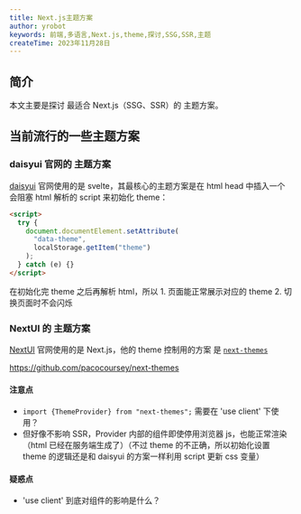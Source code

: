 ```yaml
---
title: Next.js主题方案
author: yrobot
keywords: 前端,多语言,Next.js,theme,探讨,SSG,SSR,主题
createTime: 2023年11月28日
---
```


## 简介

本文主要是探讨 最适合 Next.js（SSG、SSR）的 主题方案。

## 当前流行的一些主题方案

### daisyui 官网的 主题方案

[daisyui](https://daisyui.com/) 官网使用的是 svelte，其最核心的主题方案是在 html head 中插入一个 会阻塞 html 解析的 script 来初始化 theme：

```html
<script>
  try {
    document.documentElement.setAttribute(
      "data-theme",
      localStorage.getItem("theme")
    );
  } catch (e) {}
</script>
```

在初始化完 theme 之后再解析 html，所以 1. 页面能正常展示对应的 theme 2. 切换页面时不会闪烁

### NextUI 的 主题方案

[NextUI](https://nextui.org/) 官网使用的是 Next.js，他的 theme 控制用的方案 是 [`next-themes`](https://github.com/pacocoursey/next-themes)

https://github.com/pacocoursey/next-themes

#### 注意点

- `import {ThemeProvider} from "next-themes";` 需要在 'use client' 下使用？
- 但好像不影响 SSR，Provider 内部的组件即使停用浏览器 js，也能正常渲染（html 已经在服务端生成了）（不过 theme 的不正确，所以初始化设置 theme 的逻辑还是和 daisyui 的方案一样利用 script 更新 css 变量）

#### 疑惑点

- 'use client' 到底对组件的影响是什么？
